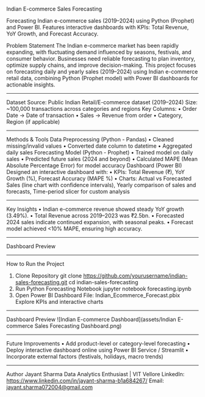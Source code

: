 Indian E-commerce Sales Forecasting

Forecasting Indian e-commerce sales (2019–2024) using Python (Prophet) and Power BI. Features interactive dashboards with KPIs: Total Revenue, YoY Growth, and Forecast Accuracy.

Problem Statement
The Indian e-commerce market has been rapidly expanding, with fluctuating demand influenced by seasons, festivals, and consumer behavior. Businesses need reliable forecasting to plan inventory, optimize supply chains, and improve decision-making.
This project focuses on forecasting daily and yearly sales (2019–2024) using Indian e-commerce retail data, combining Python (Prophet model) with Power BI dashboards for actionable insights.
________________________________________
Dataset
Source: Public Indian Retail/E-commerce dataset (2019–2024)
Size: ~100,000 transactions across categories and regions
Key Columns:
•	Order Date → Date of transaction
•	Sales → Revenue from order
•	Category, Region (if applicable)
________________________________________
Methods & Tools
Data Preprocessing (Python - Pandas)
•	Cleaned missing/invalid values
•	Converted date column to datetime
•	Aggregated daily sales
Forecasting Model (Python - Prophet)
•	Trained model on daily sales
•	Predicted future sales (2024 and beyond)
•	Calculated MAPE (Mean Absolute Percentage Error) for model accuracy
Dashboard (Power BI)
Designed an interactive dashboard with:
•	KPIs: Total Revenue (₹), YoY Growth (%), Forecast Accuracy (MAPE %)
•	Charts: Actual vs Forecasted Sales (line chart with confidence intervals), Yearly comparison of sales and forecasts, Time-period slicer for custom analysis
________________________________________
Key Insights
•	Indian e-commerce revenue showed steady YoY growth (3.49%).
•	Total Revenue across 2019–2023 was ₹2.5bn.
•	Forecasted 2024 sales indicate continued expansion, with seasonal peaks.
•	Forecast model achieved <10% MAPE, ensuring high accuracy.
________________________________________
Dashboard Preview
 
________________________________________
How to Run the Project
1.	Clone Repository
git clone https://github.com/yourusername/indian-sales-forecasting.git
cd indian-sales-forecasting
2.	Run Python Forecasting Notebook
jupyter notebook forecasting.ipynb
3.	Open Power BI Dashboard
File: Indian_Ecommerce_Forecast.pbix
Explore KPIs and interactive charts
________________________________________
Dashboard Preview
![Indian E-commerce Dashboard](assets/Indian E-commerce Sales Forecasting Dashboard.png)
________________________________________
Future Improvements
•	Add product-level or category-level forecasting
•	Deploy interactive dashboard online using Power BI Service / Streamlit
•	Incorporate external factors (festivals, holidays, macro trends)
________________________________________
Author
Jayant Sharma
Data Analytics Enthusiast | VIT Vellore
LinkedIn: https://www.linkedin.com/in/jayant-sharma-b1a684267/
Email: jayant.sharma072004@gmail.com


